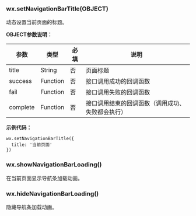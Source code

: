 ### wx.setNavigationBarTitle\(OBJECT\)

动态设置当前页面的标题。

**OBJECT参数说明：**

| 参数 | 类型 | 必填 | 说明 |
| --- | --- | --- | --- |
| title | String | 否 | 页面标题 |
| success | Function | 否 | 接口调用成功的回调函数 |
| fail | Function | 否 | 接口调用失败的回调函数 |
| complete | Function | 否 | 接口调用结束的回调函数（调用成功、失败都会执行） |

**示例代码：**

```
wx.setNavigationBarTitle({
  title: '当前页面'
})
```

### wx.showNavigationBarLoading\(\)

在当前页面显示导航条加载动画。

### wx.hideNavigationBarLoading\(\)

隐藏导航条加载动画。

